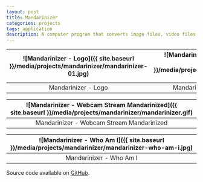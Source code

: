 ```yaml
---
layout: post
title: Mandarinizer
categories: projects
tags: application
description: A computer program that converts image files, video files or live webcam streams to Mandarin Chinese characters and/or any other characters.
---
```


![Mandarinizer - Logo]({{ site.baseurl }}/media/projects/mandarinizer/mandarinizer-01.jpg) | ![Mandarinizer - Logo Mandarinized]({{ site.baseurl }}/media/projects/mandarinizer/mandarinizer-02.jpg) |
:----------: | :----------:
Mandarinizer - Logo | Mandarinizer - Logo Mandarinized

![Mandarinizer - Webcam Stream Mandarinized]({{ site.baseurl }}/media/projects/mandarinizer/mandarinizer.gif) |
:----------: |
Mandarinizer - Webcam Stream Mandarinized |

![Mandarinizer - Who Am I]({{ site.baseurl }}/media/projects/mandarinizer/mandarinizer-who-am-i.jpg) |
:----------: |
Mandarinizer - Who Am I |

Source code available on [GitHub](https://github.com/JackBDu/mandarinizer).
